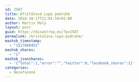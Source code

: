 ```yaml
---
id: 2587
title: Křišťálová Lupa podruhé
date: 2016-10-17T11:01:54+01:00
author: Martin Malý
layout: post
guid: https://misantrop.eu/?p=2587
permalink: /kristalova-lupa-podruhe/
mashsb_timestamp:
  - "1517668452"
mashsb_shares:
  - "1"
mashsb_jsonshares:
  - '{"total":1,"error":"","twitter":0,"facebook_shares":1}'
categories:
  - Nezařazené
---
```

